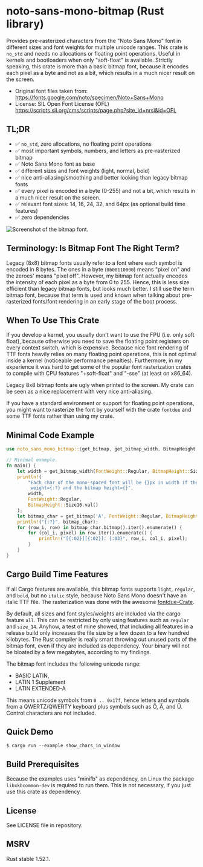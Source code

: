 # noto-sans-mono-bitmap (Rust library)

Provides pre-rasterized characters from the "Noto Sans Mono" font in different sizes and font
weights for multiple unicode ranges. This crate is `no_std` and needs no allocations or floating
point operations. Useful in kernels and bootloaders when only "soft-float" is available. Strictly
speaking, this crate is more than a basic bitmap font, because it encodes each pixel as a byte
and not as a bit, which results in a much nicer result on the screen.

* Original font files taken from: <https://fonts.google.com/noto/specimen/Noto+Sans+Mono>
* License: SIL Open Font License (OFL) <https://scripts.sil.org/cms/scripts/page.php?site_id=nrsi&id=OFL>


## TL;DR
* ✅ `no_std`, zero allocations, no floating point operations
* ✅ most important symbols, numbers, and letters as pre-rasterized bitmap
* ✅ Noto Sans Mono font as base
* ✅ different sizes and font weights (light, normal, bold)
* ✅ nice anti-aliasing/smoothing and better looking than legacy bitmap fonts
* ✅ every pixel is encoded in a byte (0-255) and not a bit, which results in a much nicer result on the screen.
* ✅ relevant font sizes: 14, 16, 24, 32, and 64px (as optional build time features)
* ✅ zero dependencies

![Screenshot of the bitmap font.](screenshot_bitmap_font.png "Screenshot of the bitmap font.")

## Terminology: Is Bitmap Font The Right Term?
Legacy (8x8) bitmap fonts usually refer to a font where each symbol is encoded in 8 bytes. The ones in a byte
(`0b00110000`) means "pixel on" and the zeroes' means "pixel off". However, my bitmap font actually encodes the
intensity of each pixel as a byte from 0 to 255. Hence, this is less size efficient than legacy bitmap fonts,
but looks much better. I still use the term bitmap font, because that term is used and known when talking
about pre-rasterized fonts/font rendering in an early stage of the boot process.

## When To Use This Crate
If you develop a kernel, you usually don't want to use the FPU (i.e. only soft float),
because otherwise you need to save the floating point registers on every context switch,
which is expensive. Because nice font rendering of TTF fonts heavily relies on many
floating point operations, this is not optimal inside a kernel (noticeable performance penalties).
Furthermore, in my experience it was hard to get some of the popular font rasterization
crates to compile with CPU features "+soft-float" and "-sse" (at least on x86_64).

Legacy 8x8 bitmap fonts are ugly when printed to the screen. My crate can be seen as a nice
replacement with very nice anti-aliasing.

If you have a standard environment or support for floating point operations, you might want
to rasterize the font by yourself with the crate `fontdue` and some TTF fonts rather than
using my crate.

## Minimal Code Example
```rust
use noto_sans_mono_bitmap::{get_bitmap, get_bitmap_width, BitmapHeight, FontWeight};

// Minimal example.
fn main() {
    let width = get_bitmap_width(FontWeight::Regular, BitmapHeight::Size16);
    println!(
        "Each char of the mono-spaced font will be {}px in width if the font \
         weight={:?} and the bitmap height={}",
        width,
        FontWeight::Regular,
        BitmapHeight::Size16.val()
    );
    let bitmap_char = get_bitmap('A', FontWeight::Regular, BitmapHeight::Size16).expect("unsupported char");
    println!("{:?}", bitmap_char);
    for (row_i, row) in bitmap_char.bitmap().iter().enumerate() {
        for (col_i, pixel) in row.iter().enumerate() {
            println!("[{:02}][{:02}]: {:03}", row_i, col_i, pixel);
        }
    }
}
```

## Cargo Build Time Features
If all Cargo features are available, this bitmap fonts supports `light`, `regular`,
and `bold`, but no `italic` style, because Noto Sans Mono doesn't have an italic
TTF file. The rasterization was done with the awesome [fontdue-Crate](https://crates.io/crates/fontdue).

By default, all sizes and font styles/weights are included via the cargo feature `all`.
This can be restricted by only using features such as `regular` and `size_14`. Anyhow,
a test of mine showed, that including all features in a release build only increases the
file size by a few dozen to a few hundred kilobytes. The Rust compiler is really smart
throwing out unused parts of the bitmap font, even if they are included as dependency.
Your binary will not be bloated by a few megabytes, according to my findings.

The bitmap font includes the following unicode range:
- BASIC LATIN,
- LATIN 1 Supplement
- LATIN EXTENDED-A

This means unicode symbols from `0 .. 0x17f`, hence letters and
symbols from a QWERTZ/QWERTY keyboard plus symbols such as
Ö, Ä, and Ü. Control characters are not included.

## Quick Demo
`$ cargo run --example show_chars_in_window`

## Build Prerequisites
Because the examples uses "minifb" as dependency, on Linux the package `libxkbcommon-dev` is required
to run them. This is not necessary, if you just use this crate as dependency.

## License
See LICENSE file in repository.

## MSRV
Rust stable 1.52.1.
